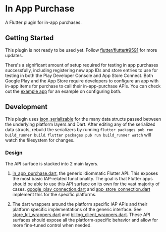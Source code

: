 # In App Purchase

A Flutter plugin for in-app purchases.

## Getting Started

This plugin is not ready to be used yet. Follow
[flutter/flutter#9591](https://github.com/flutter/flutter/issues/9591) for more
updates.

There's a significant amount of setup required for testing in app purchases
successfully, including registering new app IDs and store entries to use for
testing in both the Play Developer Console and App Store Connect. Both Google
Play and the App Store require developers to configure an app with in-app items
for purchase to call their in-app-purchase APIs. You can check out the [example
app](example/README.md) for an example on configuring both.

## Development

This plugin uses
[json_serializable](https://pub.dartlang.org/packages/json_serializable) for the
many data structs passed between the underlying platform layers and Dart. After
editing any of the serialized data structs, rebuild the serializers by running
`flutter packages pub run build_runner build`. `flutter packages pub run
build_runner watch` will watch the filesystem for changes.

### Design

The API surface is stacked into 2 main layers.

1. [in_app_purchase.dart](lib/src/in_app_purchase.dart),
   the generic idiommatic Flutter API. This exposes the most basic IAP-related
   functionality. The goal is that Flutter apps should be able to use this API
   surface on its own for the vast majority of cases.
   [google_play_connection.dart](lib/src/google_play_connection.dart) and
   [app_store_connection.dart](lib/src/app_store_connection.dart) implement this
   for the specific platforms.

2. The dart wrappers around the platform specific IAP APIs and their platform
   specific implementations of the generic interface. See
   [store_kit_wrappers.dart](lib/src/store_kit_wrappers.dart) and
   [billing_client_wrappers.dart](lib/src/billing_client_wrappers.dart). These
   API surfaces should expose all the platform-specific behavior and allow for
   more fine-tuned control when needed.